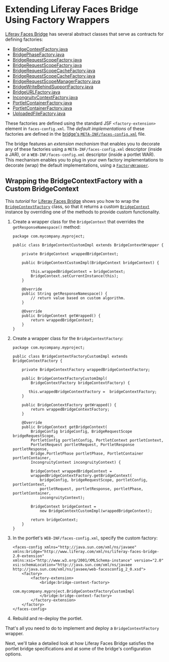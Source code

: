 # Extending Liferay Faces Bridge Using Factory Wrappers

[Liferay Faces
Bridge](http://www.liferay.com/community/liferay-projects/liferay-faces/overview)
has several abstract classes that serve as contracts for defining factories: 

- [BridgeContextFactory.java](https://github.com/liferay/liferay-faces/blob/master/bridge-impl/src/main/java/com/liferay/faces/bridge/context/BridgeContextFactory.java)
- [BridgePhaseFactory.java](https://github.com/liferay/liferay-faces/blob/master/bridge-impl/src/main/java/com/liferay/faces/bridge/BridgePhaseFactory.java)
- [BridgeRequestScopeFactory.java](https://github.com/liferay/liferay-faces/blob/master/bridge-impl/src/main/java/com/liferay/faces/bridge/scope/BridgeRequestScopeFactory.java)
- [BridgeRequestScopeFactory.java](https://github.com/liferay/liferay-faces/blob/master/bridge-impl/src/main/java/com/liferay/faces/bridge/scope/BridgeRequestScopeFactory.java)
- [BridgeRequestScopeCacheFactory.java](https://github.com/liray/liferay-faces/blob/master/bridge-impl/src/main/java/com/liferay/faces/bridge/scope/BridgeRequestScopeCacheFactory.java)
- [BridgeRequestScopeCacheFactory.java](https://github.com/liferay/liferay-faces/blob/master/bridge-impl/src/main/java/com/liferay/faces/bridge/scope/BridgeRequestScopeCacheFactory.java)
- [BridgeRequestScopeManagerFactory.java](https://github.com/liferay/liferay-faces/blob/master/bridge-impl/src/main/java/com/liferay/faces/bridge/scope/BridgeRequestScopeManagerFactory.java)
- [BridgeWriteBehindSupportFactory.java](https://github.com/liferay/liferay-faces/blob/master/bridge-impl/src/main/java/com/liferay/faces/bridge/application/view/BridgeWriteBehindSupportFactory.java)
- [BridgeURLFactory.java](https://github.com/liferay/liferay-faces/blob/master/bridge-impl/src/main/java/com/liferay/faces/bridge/context/url/BridgeURLFactory.java)
- [IncongruityContextFactory.java](https://github.com/liferay/liferay-faces/blob/master/bridge-impl/src/main/java/com/liferay/faces/bridge/context/IncongruityContextFactory.java)
- [PortletContainerFactory.java](https://github.com/liferay/liferay-faces/blob/master/bridge-impl/src/main/java/com/liferay/faces/bridge/container/PortletContainerFactory.java)
- [PortletContainerFactory.java](https://github.com/liferay/liferay-faces/blob/master/bridge-impl/src/main/java/com/liferay/faces/bridge/container/PortletContainerFactory.java)
- [UploadedFileFactory.java](https://github.com/liferay/liferay-faces/blob/master/bridge-impl/src/main/java/com/liferay/faces/bridge/model/UploadedFileFactory.java)

These factories are defined using the standard JSF `<factory-extension>` element
in `faces-config.xml`. The *default implementations* of these factories are
defined in the [bridge's `META-INF/faces-config.xml`](https://github.com/liferay/liferay-faces/blob/master/bridge-impl/src/main/resources/META-INF/faces-config.xml)
file. 

The bridge features an *extension mechanism* that enables you to decorate
any of these factories using a `META-INF/faces-config.xml` descriptor (inside a
JAR), or a `WEB-INF/faces-config.xml` descriptor (inside a portlet WAR). This
mechanism enables you to plug in your own factory implementations to decorate
(wrap) the default implementations, using a
[`FactoryWrapper`](https://github.com/liferay/liferay-faces/blob/master/bridge-impl/src/main/java/com/liferay/faces/bridge/FactoryWrapper.java). 

## Wrapping the BridgeContextFactory with a Custom BridgeContext [](id=wrap-bridgecontextfactory-liferay-portal-6-2-dev-guide-en)

This *tutorial* for [Liferay Faces Bridge](http://www.liferay.com/community/liferay-projects/liferay-faces/overview)
shows you how to wrap the
[`BridgeContextFactory`](https://github.com/liferay/liferay-faces/blob/master/bridge-impl/src/main/java/com/liferay/faces/bridge/context/BridgeContextFactory.java)
class, so that it returns a custom
[`BridgeContext`](https://github.com/liferay/liferay-faces/blob/master/bridge-impl/src/main/java/com/liferay/faces/bridge/context/BridgeContext.java)
instance by overriding one of the methods to provide custom functionality.  

1.  Create a wrapper class for the `BridgeContext` that overrides the
    `getResponseNamespace()` method: 

        package com.mycompany.myproject;

        public class BridgeContextCustomImpl extends BridgeContextWrapper {

            private BridgeContext wrappedBridgeContext;

            public BridgeContextCustomImpl(BridgeContext bridgeContext) {

                this.wrappedBridgeContext = bridgeContext;
                BridgeContext.setCurrentInstance(this);
            }

            @Override
            public String getResponseNamespace() {
                // return value based on custom algorithm.
            }

            @Override
            public BridgeContext getWrapped() {
                return wrappedBridgeContext;
            }
        }

2.  Create a wrapper class for the `BridgeContextFactory`: 

        package com.mycompany.myproject;

        public class BridgeContextFactoryCustomImpl extends BridgeContextFactory {

            private BridgeContextFactory wrappedBridgeContextFactory;

            public BridgeContextFactoryCustomImpl(
                BridgeContextFactory bridgeContextFactory) {

               this.wrappedBridgeContextFactory =  bridgeContextFactory;
            }

            public BridgeContextFactory getWrapped() {
                return wrappedBridgeContextFactory;
            }

            @Override
            public BridgeContext getBridgeContext(
                BridgeConfig bridgeConfig, BridgeRequestScope bridgeRequestScope,
                PortletConfig portletConfig, PortletContext portletContext,
                PortletRequest portletRequest, PortletResponse portletResponse,
                Bridge.PortletPhase portletPhase, PortletContainer portletContainer,
                IncongruityContext incongruityContext) {

                BridgeContext wrappedBridgeContext =
                wrappedBridgeContextFactory.getBridgeContext(
                    bridgeConfig, bridgeRequestScope, portletConfig, portletContext,
                    portletRequest, portletResponse, portletPhase, portletContainer,
                    incongruityContext);

                BridgeContext bridgeContext =
                    new BridgeContextCustomImpl(wrappedBridgeContext);

                return bridgeContext;
            }
        }

3.  In the portlet's `WEB-INF/faces-config.xml`, specify the custom factory: 

        <faces-config xmlns="http://java.sun.com/xml/ns/javaee"
        xmlns:bridge="http://www.liferay.com/xml/ns/liferay-faces-bridge-2.0-extension"
        xmlns:xsi="http://www.w3.org/2001/XMLSchema-instance" version="2.0"
        xsi:schemaLocation="http://java.sun.com/xml/ns/javaee 
        http://java.sun.com/xml/ns/javaee/web-facesconfig_2_0.xsd">
            <factory>
                <factory-extension>
                    <bridge:bridge-context-factory>
                        com.mycompany.myproject.BridgeContextFactoryCustomImpl
                    </bridge:bridge-context-factory>
                </factory-extension>
            </factory>
        </faces-config>

4.  Rebuild and re-deploy the portlet. 

That's all you need to do to implement and deploy a `BridgeContextFactory`
wrapper. 

Next, we'll take a detailed look at how Liferay Faces Bridge satisfies the
portlet bridge specifications and at some of the bridge's configuration options.
